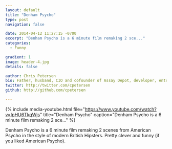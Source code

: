 ```yaml
---
layout: default
title: "Denham Psycho"
type: post
navigation: false

date: 2014-04-12 11:27:15 -0700
excerpt: "Denham Psycho is a 6 minute film remaking 2 sce..."
categories:
  - Funny

gradient: 1
image: header-4.jpg
details: false

author: Chris Petersen
bio: Father, husband, CIO and cofounder of Assay Depot, developer, entrepreneur and technologist.
twitter: http://twitter.com/cpetersen
github: http://github.com/cpetersen

---
```


{% include media-youtube.html file="https://www.youtube.com/watch?v=IpHU6TkqWjs" title="Denham Psycho" caption="Denham Psycho is a 6 minute film remaking 2 sce..." %}

Denham Psycho is a 6 minute film remaking 2 scenes from American Psycho in the style of modern British Hipsters. Pretty clever and funny (if you liked American Psycho).

